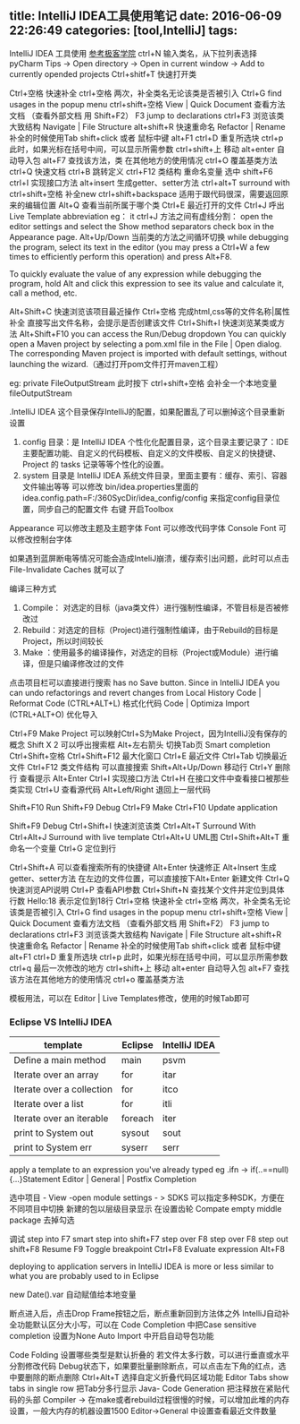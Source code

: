 title: IntelliJ IDEA工具使用笔记
date: 2016-06-09 22:26:49
categories: [tool,IntelliJ]
tags:
---
IntelliJ IDEA 工具使用
[参考极客学院](http://wiki.jikexueyuan.com/project/intellij-idea-tutorial/settings-introduce-1.html)
ctrl+N 输入类名，从下拉列表选择
pyCharm Tips ->
Open directory -> Open in current window -> Add to currently opended projects
Ctrl+shitf+T 快速打开类

Ctrl+空格  快速补全
ctrl+空格 两次，补全类名无论该类是否被引入
Ctrl+G find usages in the popup menu
ctrl+shift+空格  View | Quick Document   查看方法文档 （查看外部文档 用 Shift+F2）
F3    jump to declarations
ctrl+F3   浏览该类大致结构   Navigate  | File Structure
alt+shift+R     快速重命名    Refactor | Rename
补全的时候使用Tab
shift+click 或者 鼠标中键
alt+F1
ctrl+D  重复所选块
ctrl+p   此时，如果光标在括号中间，可以显示所需参数
ctrl+shift+上    移动
alt+enter  自动导入包
alt+F7  查找该方法，类 在其他地方的使用情况
ctrl+O  覆盖基类方法
ctrl+Q 快速文档
ctrl+B  跳转定义
ctrl+F12  类结构
重命名变量  选中 shift+F6
ctrl+I 实现接口方法
alt+insert  生成getter、setter方法
ctrl+alt+T  surround with
ctrl+shift+空格   补全new
ctrl+shift+backspace  适用于跟代码很深，需要返回原来的编辑位置
Alt+Q  查看当前所属于哪个类
Ctrl+E  最近打开的文件
Ctrl+J  呼出 Live Template abbreviation   eg： it ctrl+J
方法之间有虚线分割： open the editor settings and select the Show method separators check box in the Appearance page.
Alt+Up/Down  当前类的方法之间循环切换
while debugging the program, select its text in the editor (you may press a Ctrl+W a few times to efficiently perform this operation) and press Alt+F8.

To quickly evaluate the value of any expression while debugging the program, hold Alt and click this expression to see its value and calculate it, call a method, etc.

Alt+Shift+C  快速浏览该项目最近操作
Ctrl+空格    完成html,css等的文件名称|属性补全
直接写出文件名称，会提示是否创建该文件
Ctrl+Shift+I 快速浏览某类或方法
Alt+Shift+F10 you can access the Run/Debug dropdown
You can quickly open a Maven project by selecting a pom.xml file in the File | Open dialog. The corresponding Maven project is imported with default settings, without launching the wizard.（通过打开pom文件打开maven工程）



eg:
private FileOutputStream 此时按下 ctrl+shift+空格  会补全一个本地变量 fileOutputStream


.IntelliJ IDEA 这个目录保存IntelliJ的配置，如果配置乱了可以删掉这个目录重新设置
1. config 目录：是 IntelliJ IDEA 个性化化配置目录，这个目录主要记录了：IDE 主要配置功能、自定义的代码模板、自定义的文件模板、自定义的快捷键、Project 的 tasks 记录等等个性化的设置。
2. system 目录是 IntelliJ IDEA 系统文件目录，里面主要有：缓存、索引、容器文件输出等等
可以修改 bin/idea.properties里面的  idea.config.path=F:/360SycDir/idea_config/config 来指定config目录位置，同步自己的配置文件
右键 开启Toolbox

Appearance 可以修改主题及主题字体
Font  可以修改代码字体
Console Font 可以修改控制台字体

如果遇到蓝屏断电等情况可能会造成InteliJ崩溃，缓存索引出问题，此时可以点击File-Invalidate Caches 就可以了

编译三种方式
1. Compile： 对选定的目标（java类文件）进行强制性编译，不管目标是否被修改过
2. Rebuild：对选定的目标（Project)进行强制性编译，由于Rebuild的目标是Project，所以时间较长
3. Make   ：使用最多的编译操作，对选定的目标（Project或Module）进行编译，但是只编译修改过的文件

点击项目栏可以直接进行搜索
has no Save button. Since in IntelliJ IDEA you can undo refactorings and revert changes from Local History
Code | Reformat Code  (CTRL+ALT+L)   格式化代码
Code | Optimiza Import (CTRL+ALT+O)  优化导入

Ctrl+F9 Make Project  可以映射Ctrl+S为Make Project，因为IntelliJ没有保存的概念
Shift X 2 可以呼出搜索框
Alt+左右箭头   切换Tab页
Smart completion   Ctrl+Shift+空格
Ctrl+Shift+F12 最大化窗口
Ctrl+E 最近文件
Ctrl+Tab  切换最近文件
Ctrl+F12    类文件结构   可以直接搜索
Shift+Alt+Up/Down   移动行
Ctrl+Y  删除行
查看提示  Alt+Enter
Ctrl+I  实现接口方法
Ctrl+H  在接口文件中查看接口被那些类实现
Ctrl+U  查看源代码
Alt+Left/Right 退回上一层代码

Shift+F10  Run
Shift+F9   Debug
Ctrl+F9    Make
Ctrl+F10   Update application


Shift+F9   Debug
Ctrl+Shift+I  快速浏览该类
Ctrl+Alt+T   Surround With
Ctrl+Alt+J  Surround with live template
Ctrl+Alt+U  UML图
Ctrl+Shift+Alt+T   重命名一个变量
Ctrl+G   定位到行

Ctrl+Shift+A  可以查看搜索所有的快捷键
Alt+Enter  快速修正
Alt+Insert  生成getter、setter方法
在左边的文件位置，可以直接按下Alt+Enter 新建文件
Ctrl+Q  快速浏览API说明
Ctrl+P 查看API参数
Ctrl+Shift+N  查找某个文件并定位到具体行数  Hello:18 表示定位到18行
Ctrl+空格  快速补全
ctrl+空格 两次，补全类名无论该类是否被引入
Ctrl+G find usages in the popup menu
ctrl+shift+空格  View | Quick Document   查看方法文档 （查看外部文档 用 Shift+F2）
F3    jump to declarations
ctrl+F3   浏览该类大致结构   Navigate  | File Structure
alt+shift+R     快速重命名    Refactor | Rename
补全的时候使用Tab
shift+click 或者 鼠标中键
alt+F1
ctrl+D  重复所选块
ctrl+p   此时，如果光标在括号中间，可以显示所需参数
ctrl+q   最后一次修改的地方
ctrl+shift+上    移动
alt+enter  自动导入包
alt+F7  查找该方法在其他地方的使用情况
ctrl+o  覆盖基类方法

模板用法，可以在  Editor | Live Templates修改，使用的时候Tab即可

### Eclipse VS  IntelliJ IDEA
| template            | Eclipse    | IntelliJ IDEA   |
| ------------------- | ----------| --------------|
| Define a main method|  main      |  psvm    |
| Iterate over an array| for  |  itar  |
| Iterate over a collection| for  |  itco  |
| Iterate over a list |  for  |  itli  |
| Iterate over an iterable | foreach  |  iter  |
| print to System out |  sysout |  sout  |
| print to System err | syserr  |  serr  |

apply a template to an expression you've already typed
eg .ifn   ->   if(..==null){...}Statement
Editor  | General   | Postfix Completion

选中项目 - View -open module settings  - > SDKS   可以指定多种SDK，方便在不同项目中切换
新建的包以层级目录显示 在设置齿轮 Compate empty middle package 去掉勾选

调试
step into   F7
smart step into  shift+F7
step over   F8
step over  F8
step out   shift+F8
Resume    F9
Toggle breakpoint   Ctrl+F8
Evaluate expression Alt+F8

deploying to application servers in IntelliJ IDEA is more or less similar to what you are probably used to in Eclipse

new Date().var 自动赋值给本地变量

断点进入后，点击Drop Frame按钮之后，断点重新回到方法体之外
IntelliJ自动补全功能默认区分大小写，可以在 Code Completion 中把Case sensitive completion 设置为None
Auto Import 中开启自动导包功能

Code Folding  设置哪些类型是默认折叠的
若文件太多行数，可以进行垂直或水平分割修改代码
Debug状态下，如果要批量删除断点，可以点击左下角的红点，选中要删除的断点删除
Ctrl+Alt+T 选择自定义折叠代码区域功能
Editor Tabs show tabs in single row 把Tab分多行显示
Java- Code Generation 把注释放在紧贴代码的头部
Compiler -> 在make或者rebuild过程很慢的时候，可以增加此堆的内存设置，一般大内存的机器设置1500
Editor->General 中设置查看最近文件数量
